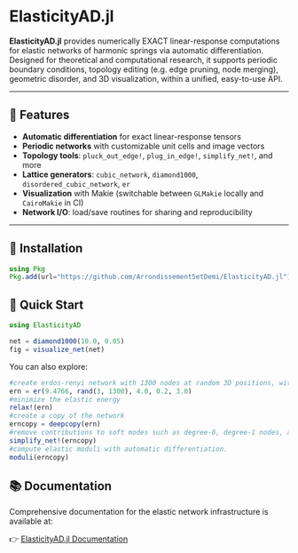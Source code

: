 # ElasticityAD.jl

**ElasticityAD.jl** provides numerically EXACT linear-response computations for elastic networks of harmonic springs via automatic differentiation.  
Designed for theoretical and computational research, it supports periodic boundary conditions, topology editing (e.g. edge pruning, node merging), geometric disorder, and 3D visualization, within a unified, easy-to-use API.

---

## 🧠 Features

- **Automatic differentiation** for exact linear-response tensors  
- **Periodic networks** with customizable unit cells and image vectors  
- **Topology tools**: `pluck_out_edge!`, `plug_in_edge!`, `simplify_net!`, and more  
- **Lattice generators**: `cubic_network`, `diamond1000`, `disordered_cubic_network`, `er`  
- **Visualization** with Makie (switchable between `GLMakie` locally and `CairoMakie` in CI)  
- **Network I/O**: load/save routines for sharing and reproducibility

---

## 🚀 Installation

```julia
using Pkg
Pkg.add(url="https://github.com/Arrondissement5etDemi/ElasticityAD.jl")
```
## 📘 Quick Start

```julia
using ElasticityAD

net = diamond1000(10.0, 0.05)
fig = visualize_net(net)
```

You can also explore:

```julia
#create erdos-renyi network with 1300 nodes at random 3D positions, with box side length 9.4766, mean degree = 4, prestrain on edges = 0.3, and max edge rest length 3.0.
ern = er(9.4766, rand(3, 1300), 4.0, 0.2, 3.0) 
#minimize the elastic energy
relax!(ern) 
#create a copy of the network 
erncopy = deepcopy(ern)
#remove contributions to soft modes such as degree-0, degree-1 nodes, and degree-2 nodes joining 2 edges bent at an angle.
simplify_net!(erncopy) 
#compute elastic moduli with automatic differentiation.
moduli(erncopy) 
```
## 📚 Documentation

Comprehensive documentation for the elastic network infrastructure is available at:

👉 [ElasticityAD.jl Documentation](https://arrondissement5etdemi.github.io/ElasticityAD.jl)

